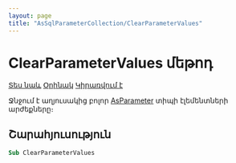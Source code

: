 ```yaml
---
layout: page
title: "AsSqlParameterCollection/ClearParameterValues"
---
```



# ClearParameterValues մեթոդ

[Տես նաև](../AsGrid.md) [Օրինակ]() [Կիրառվում է](../AsGrid.md) 

Ջնջում է աղյուսակից բոլոր [AsParameter](/AsParameter.md) տիպի էլեմենտների արժեքները։

## Շարահյուսություն

``` vb
Sub ClearParameterValues
```
